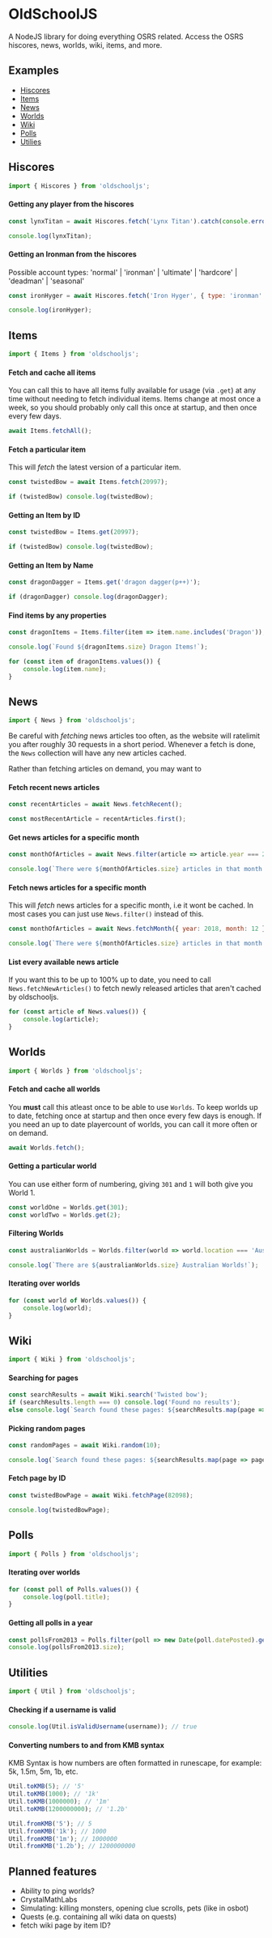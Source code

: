 # OldSchoolJS

A NodeJS library for doing everything OSRS related. Access the OSRS hiscores, news, worlds, wiki, items, and more.

## Examples

-   [Hiscores](#Hiscores)
-   [Items](#Items)
-   [News](#News)
-   [Worlds](#Worlds)
-   [Wiki](#Wiki)
-   [Polls](#Polls)
-   [Utilies](#Utilies)

## Hiscores

```js
import { Hiscores } from 'oldschooljs';
```

#### Getting any player from the hiscores

```js
const lynxTitan = await Hiscores.fetch('Lynx Titan').catch(console.error);

console.log(lynxTitan);
```

#### Getting an Ironman from the hiscores

Possible account types: 'normal' | 'ironman' | 'ultimate' | 'hardcore' | 'deadman' | 'seasonal'

```js
const ironHyger = await Hiscores.fetch('Iron Hyger', { type: 'ironman' }).catch(console.error);

console.log(ironHyger);
```

## Items

```js
import { Items } from 'oldschooljs';
```

#### Fetch and cache all items

You can call this to have all items fully available for usage (via `.get`) at any time without needing to fetch individual items. Items change at most once a week, so you should probably only call this once at startup, and then once every few days.

```js
await Items.fetchAll();
```

#### Fetch a particular item

This will _fetch_ the latest version of a particular item.

```js
const twistedBow = await Items.fetch(20997);

if (twistedBow) console.log(twistedBow);
```

#### Getting an Item by ID

```js
const twistedBow = Items.get(20997);

if (twistedBow) console.log(twistedBow);
```

#### Getting an Item by Name

```js
const dragonDagger = Items.get('dragon dagger(p++)');

if (dragonDagger) console.log(dragonDagger);
```

#### Find items by any properties

```js
const dragonItems = Items.filter(item => item.name.includes('Dragon'));

console.log(`Found ${dragonItems.size} Dragon Items!`);

for (const item of dragonItems.values()) {
	console.log(item.name);
}
```

## News

```js
import { News } from 'oldschooljs';
```

Be careful with _fetching_ news articles too often, as the website will ratelimit you after roughly 30 requests in a short period. Whenever a fetch is done, the `News` collection will have any new articles cached.

Rather than fetching articles on demand, you may want to

#### Fetch recent news articles

```js
const recentArticles = await News.fetchRecent();

const mostRecentArticle = recentArticles.first();
```

#### Get news articles for a specific month

```js
const monthOfArticles = await News.filter(article => article.year === 2018 && article.month === 12);

console.log(`There were ${monthOfArticles.size} articles in that month.`);
```

#### Fetch news articles for a specific month

This will _fetch_ news articles for a specific month, i.e it wont be cached. In most cases you can just use `News.filter()` instead of this.

```js
const monthOfArticles = await News.fetchMonth({ year: 2018, month: 12 });

console.log(`There were ${monthOfArticles.size} articles in that month.`);
```

#### List every available news article

If you want this to be up to 100% up to date, you need to call `News.fetchNewArticles()` to fetch newly released articles that aren't cached by oldschooljs.

```js
for (const article of News.values()) {
	console.log(article);
}
```

## Worlds

```js
import { Worlds } from 'oldschooljs';
```

#### Fetch and cache all worlds

You **must** call this atleast once to be able to use `Worlds`. To keep worlds up to date, fetching once at startup and then once every few days is enough. If you need an up to date playercount of worlds, you can call it more often or on demand.

```js
await Worlds.fetch();
```

#### Getting a particular world

You can use either form of numbering, giving `301` and `1` will both give you World 1.

```js
const worldOne = Worlds.get(301);
const worldTwo = Worlds.get(2);
```

#### Filtering Worlds

```js
const australianWorlds = Worlds.filter(world => world.location === 'Australia');

console.log(`There are ${australianWorlds.size} Australian Worlds!`);
```

#### Iterating over worlds

```js
for (const world of Worlds.values()) {
	console.log(world);
}
```

## Wiki

```js
import { Wiki } from 'oldschooljs';
```

#### Searching for pages

```js
const searchResults = await Wiki.search('Twisted bow');
if (searchResults.length === 0) console.log('Found no results');
else console.log(`Search found these pages: ${searchResults.map(page => page.title)}`);
```

#### Picking random pages

```js
const randomPages = await Wiki.random(10);

console.log(`Search found these pages: ${searchResults.map(page => page.title)}`);
```

#### Fetch page by ID

```js
const twistedBowPage = await Wiki.fetchPage(82098);

console.log(twistedBowPage);
```

## Polls

```js
import { Polls } from 'oldschooljs';
```

#### Iterating over worlds

```js
for (const poll of Polls.values()) {
	console.log(poll.title);
}
```

#### Getting all polls in a year

```js
const pollsFrom2013 = Polls.filter(poll => new Date(poll.datePosted).getFullYear() === 2013);
console.log(pollsFrom2013.size);
```

## Utilities

```js
import { Util } from 'oldschooljs';
```

#### Checking if a username is valid

```js
console.log(Util.isValidUsername(username)); // true
```

#### Converting numbers to and from KMB syntax

KMB Syntax is how numbers are often formatted in runescape, for example: 5k, 1.5m, 5m, 1b, etc.

```js
Util.toKMB(5); // '5'
Util.toKMB(1000); // '1k'
Util.toKMB(1000000); // '1m'
Util.toKMB(1200000000); // '1.2b'
```

```js
Util.fromKMB('5'); // 5
Util.fromKMB('1k'); // 1000
Util.fromKMB('1m'); // 1000000
Util.fromKMB('1.2b'); // 1200000000
```

## Planned features

-   Ability to ping worlds?
-   CrystalMathLabs
-   Simulating: killing monsters, opening clue scrolls, pets (like in osbot)
-   Quests (e.g. containing all wiki data on quests)
-   fetch wiki page by item ID?
